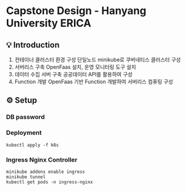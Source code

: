 # Capstone Design - Hanyang University ERICA

## 💡 Introduction
1. 컨테이너 클러스터 환경 구성
	단일노드 minikube로 쿠버네티스 클러스터 구성
2. 서버리스 구축
	OpenFaas 설치, 운영 모니터링 도구 설치
3. 데이터 수집 서버 구축
	공공데이터 API를 활용하여 구성
4. Function 개발
	OpenFaas 기반 Function 개발하여 서버리스 컴퓨팅 구성

## ⚙️  Setup
### DB password
### Deployment
```shell
kubectl apply -f k8s
```
### Ingress Nginx Controller
```shell
minikube addons enable ingress
minikube tunnel
kubectl get pods -n ingress-nginx
```
